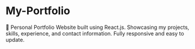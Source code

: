 # My-Portfolio
🎨 Personal Portfolio Website built using React.js. Showcasing my projects, skills, experience, and contact information. Fully responsive and easy to update.
